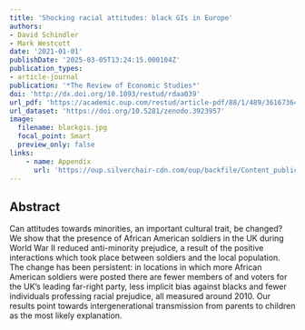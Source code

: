 ```yaml
---
title: 'Shocking racial attitudes: black GIs in Europe'
authors:
- David Schindler
- Mark Westcott
date: '2021-01-01'
publishDate: '2025-03-05T13:24:15.000104Z'
publication_types:
- article-journal
publication: '*The Review of Economic Studies*'
doi: 'http://dx.doi.org/10.1093/restud/rdaa039'
url_pdf: 'https://academic.oup.com/restud/article-pdf/88/1/489/36167364/rdaa039.pdf'
url_dataset: 'https://doi.org/10.5281/zenodo.3923957'
image:
  filename: blackgis.jpg
  focal_point: Smart
  preview_only: false
links:
    - name: Appendix
      url: 'https://oup.silverchair-cdn.com/oup/backfile/Content_public/Journal/restud/88/1/10.1093_restud_rdaa039/1/rdaa039_supplementary_data.pdf?Expires=1744833328&Signature=CxHPio0SUZcWxe8PHden6zqvMN8yV8XeOafX5no9-PtaBF5hlPC-sfr9ZI5sfIvxKIb0smq8bXsx3ggCB0YfneBR0t0iZ6tyOOvycmo8V62hvlSQttXnAaS~8T4TLTDMc3BorcjbA47uvK3gDMHpYtlhCUEsIoJ0qlklWn8GwfUbfCqUGh5zONfuRrcWDFG0sFoCDwwg2BVjDkKJRcBVtP6bsUBBUr3YRYiVqpx1KAG3Rr5qD0-NJpuYw2miVc8vavf-ejKm9U00wpdAu5D~IfIbcMvCFueT3VQ~JNvXMNNt16e3C9k~GmiWC4dUJgsG8ud0mOxPQHopLK023dI7nA__&Key-Pair-Id=APKAIE5G5CRDK6RD3PGA'
---
```



## Abstract

Can attitudes towards minorities, an important cultural trait, be changed? We show that the presence of African American soldiers in the UK during World War II reduced anti-minority prejudice, a result of the positive interactions which took place between soldiers and the local population. The change has been persistent: in locations in which more African American soldiers were posted there are fewer members of and voters for the UK’s leading far-right party, less implicit bias against blacks and fewer individuals professing racial prejudice, all measured around 2010. Our results point towards intergenerational transmission from parents to children as the most likely explanation.